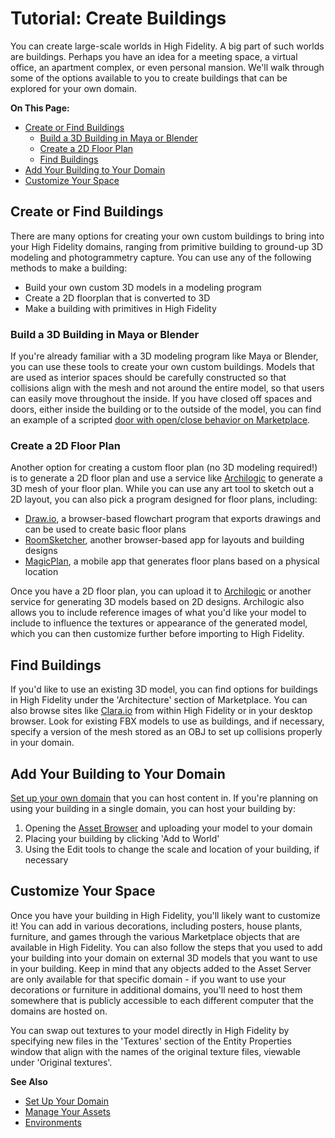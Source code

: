 # Tutorial: Create Buildings

You can create large-scale worlds in High Fidelity. A big part of such worlds are buildings. Perhaps you have an idea for a meeting space, a virtual office, an apartment complex, or even personal mansion. We'll walk through some of the options available to you to create buildings that can be explored for your own domain.

**On This Page:**

+ [Create or Find Buildings](#create-or-find-buildings)
  + [Build a 3D Building in Maya or Blender](#build-a-3d-building-in-maya-or-blender)
  + [Create a 2D Floor Plan](#create-a-2d-floor-plan)
  + [Find Buildings](#find-buildings)
+ [Add Your Building to Your Domain](#add-your-building-to-your-domain)
+ [Customize Your Space](#customize-your-space)

## Create or Find Buildings

There are many options for creating your own custom buildings to bring into your High Fidelity domains, ranging from primitive building to ground-up 3D modeling and photogrammetry capture. You can use any of the following methods to make a building: 

- Build your own custom 3D models in a modeling program
- Create a 2D floorplan that is converted to 3D
- Make a building with primitives in High Fidelity

### Build a 3D Building in Maya or Blender

If you're already familiar with a 3D modeling program like Maya or Blender, you can use these tools to create your own custom buildings. Models that are used as interior spaces should be carefully constructed so that collisions align with the mesh and not around the entire model, so that users can easily move throughout the inside. If you have closed off spaces and doors, either inside the building or to the outside of the model, you can find an example of a scripted [door with open/close behavior on Marketplace](https://highfidelity.com/marketplace?q=door).

### Create a 2D Floor Plan

Another option for creating a custom floor plan (no 3D modeling required!) is to generate a 2D floor plan and use a service like [Archilogic](http://archilogic.com/) to generate a 3D mesh of your floor plan. While you can use any art tool to sketch out a 2D layout, you can also pick a program designed for floor plans, including:

- [Draw.io](https://www.draw.io/), a browser-based flowchart program that exports drawings and can be used to create basic floor plans
- [RoomSketcher](http://www.roomsketcher.com/), another browser-based app for layouts and building designs
- [MagicPlan](http://www.sensopia.com/), a mobile app that generates floor plans based on a physical location

Once you have a 2D floor plan, you can upload it to [Archilogic](http://archilogic.com/) or another service for generating 3D models based on 2D designs. Archilogic also allows you to include reference images of what you'd like your model to include to influence the textures or appearance of the generated model, which you can then customize further before importing to High Fidelity.

## Find Buildings

If you'd like to use an existing 3D model, you can find options for buildings in High Fidelity under the 'Architecture' section of Marketplace. You can also browse sites like [Clara.io](http://clara.io/) from within High Fidelity or in your desktop browser. Look for existing FBX models to use as buildings, and if necessary, specify a version of the mesh stored as an OBJ to set up collisions properly in your domain.

## Add Your Building to Your Domain

[Set up your own domain](../../../host/your-domain) that you can host content in. If you're planning on using your building in a single domain, you can host your building by:

1. Opening the [Asset Browser](../../../host/manage-your-domain-assets#add-an-asset-to-the-asset-server) and uploading your model to your domain
2. Placing your building by clicking 'Add to World'
3. Using the Edit tools to change the scale and location of your building, if necessary

## Customize Your Space

Once you have your building in High Fidelity, you'll likely want to customize it! You can add in various decorations, including posters, house plants, furniture, and games through the various Marketplace objects that are available in High Fidelity. You can also follow the steps that you used to add your building into your domain on external 3D models that you want to use in your building. Keep in mind that any objects added to the Asset Server are only available for that specific domain - if you want to use your decorations or furniture in additional domains, you'll need to host them somewhere that is publicly accessible to each different computer that the domains are hosted on.

You can swap out textures to your model directly in High Fidelity by specifying new files in the 'Textures' section of the Entity Properties window that align with the names of the original texture files, viewable under 'Original textures'.

**See Also**

+ [Set Up Your Domain](../../../host/your-domain)
+ [Manage Your Assets](../../../host/manage-your-domain-assets)
+ [Environments](../../environments)